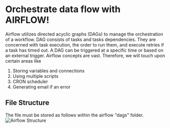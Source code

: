 # Orchestrate data flow with AIRFLOW!
Airflow utilizes directed acyclic graphs (DAGs) to manage the orchestration of a workflow. 
DAG consists of tasks and tasks dependencies. They are concerned with task execution, the order to run them, and execute retries if a 
task has timed out. A DAG can be triggered at a specific time or based on an external trigger. Airflow concepts are vast. Therefore, 
we will touch upon certain areas like

1.	Storing variables and connections
2.	Using multiple scripts
3.	CRON scheduler
4.	Generating email if an error

## File Structure 
The file must be stored as follows within the airflow "dags" folder.
![Airflow Structure](https://user-images.githubusercontent.com/64312327/159173456-610b7445-12dd-42d0-aaad-283b1090ae29.png)